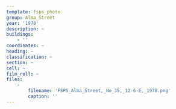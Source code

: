 ```yaml
---
template: fsps_photo
group: Alma_Street
year: '1978'
description: ~
buildings:
    - ''
coordinates: ~
heading: ~
classification: ~
section: ~
cell: ~
film_roll: ~
files:
    -
        filename: 'FSPS_Alma_Street,_No_35,_12-6-E,_1978.png'
        caption: ''
---
```

